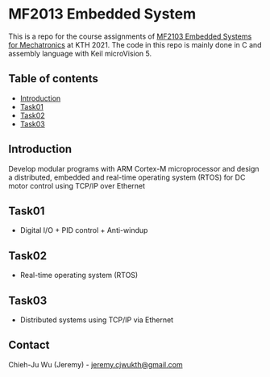# MF2013 Embedded System
This is a repo for the course assignments of [MF2103 Embedded Systems for Mechatronics](https://www.kth.se/student/kurser/kurs/EL2805?l=en) at KTH 2021. The code in this repo is mainly done in C and assembly language with Keil microVision 5.

## Table of contents

<!--ts-->
   * [Introduction](#Introduction)
   * [Task01](#Task01)
   * [Task02](#Task02)
   * [Task03](#Task03)
<!--te-->

## Introduction
Develop modular programs with ARM Cortex-M microprocessor and design a distributed, embedded and real-time operating system (RTOS) for DC motor control using TCP/IP over Ethernet

## Task01
* Digital I/O + PID control + Anti-windup

## Task02
* Real-time operating system (RTOS)

## Task03
* Distributed systems using TCP/IP via Ethernet

<!-- CONTACT -->
## Contact

Chieh-Ju Wu (Jeremy) - jeremy.cjwukth@gmail.com
